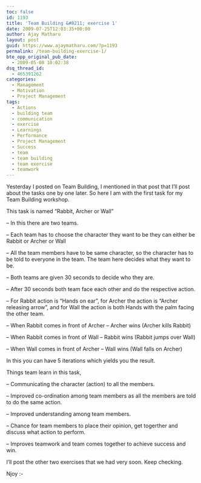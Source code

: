 ```yaml
---
toc: false
id: 1193
title: 'Team Building &#8211; exercise 1'
date: 2009-07-25T12:03:35+00:00
author: Ajay Matharu
layout: post
guid: https://www.ajaymatharu.com/?p=1193
permalink: /team-building-exercise-1/
bte_opp_original_pub_date:
  - 2009-05-08 10:02:38
dsq_thread_id:
  - 465391262
categories:
  - Management
  - Motivation
  - Project Management
tags:
  - Actions
  - building team
  - communication
  - exercise
  - Learnings
  - Performance
  - Project Management
  - Success
  - team
  - team building
  - team exercise
  - teamwork
---
```

Yesterday I posted on Team Building, I mentioned in that post that I&#8217;ll post about the tasks one by one later. So here I am with the first task for my Team Building workshop.

This task is named &#8220;Rabbit, Archer or Wall&#8221;

&#8211; In this there are two teams.

&#8211; Each team has to choose the character they want to be they can either be Rabbit or Archer or Wall

&#8211; All the team members have to be same character, so the character has to be told to everyone in the team. The team here decides what they want to be.

&#8211; Both teams are given 30 seconds to decide who they are.

&#8211; After 30 seconds both team face each other and do the respective action.

&#8211; For Rabbit action is &#8220;Hands on ear&#8221;, for Archer the action is &#8220;Archer releasing arrow&#8221;, and for Wall the action is both Hands with the palm facing the other team.

&#8211; When Rabbit comes in front of Archer &#8211; Archer wins (Archer kills Rabbit)

&#8211; When Rabbit comes in front of Wall &#8211; Rabbit wins (Rabbit jumps over Wall)

&#8211; When Wall comes in front of Archer &#8211; Wall wins (Wall falls on Archer)

In this you can have 5 iterations which yields you the result.

Things team learn in this task,

&#8211; Communicating the character (action) to all the members.

&#8211; Improved co-ordination among team members as all the members are told to do the same action.

&#8211; Improved understanding among team members.

&#8211; Chance for team members to place their opinion, get togerther and discuss what action to perform.

&#8211; Improves teamwork and team comes together to achieve success and win.

I&#8217;ll post the other two exercises that we had very soon. Keep checking.

Njoy <img src="https://www.ajaymatharu.com/wp-includes/images/smilies/simple-smile.png" alt=":-)" class="wp-smiley" style="height: 1em; max-height: 1em;" />

